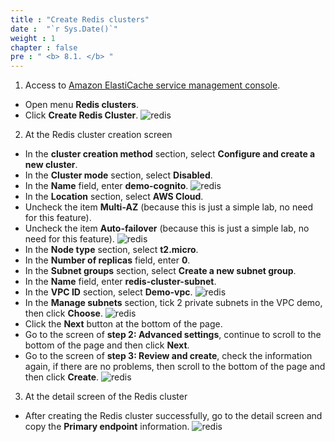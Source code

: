 ```yaml
---
title : "Create Redis clusters"
date :  "`r Sys.Date()`" 
weight : 1 
chapter : false
pre : " <b> 8.1. </b> "
---
```


1. Access to [Amazon ElastiCache service management console](https://console.aws.amazon.com/elasticache/home).
  + Open menu **Redis clusters**.
  + Click **Create Redis Cluster**.
![redis](/images/7.redis/001.png)

2. At the Redis cluster creation screen
  + In the **cluster creation method** section, select **Configure and create a new cluster**.
  + In the **Cluster mode** section, select **Disabled**.
  + In the **Name** field, enter **demo-cognito**.
  ![redis](/images/7.redis/002.png)
  + In the **Location** section, select **AWS Cloud**.
  + Uncheck the item **Multi-AZ** (because this is just a simple lab, no need for this feature).
  + Uncheck the item **Auto-failover** (because this is just a simple lab, no need for this feature).
    ![redis](/images/7.redis/003.png)
  + In the **Node type** section, select **t2.micro**.
  + In the **Number of replicas** field, enter **0**.
  + In the **Subnet groups** section, select **Create a new subnet group**.
  + In the **Name** field, enter **redis-cluster-subnet**.
  + In the **VPC ID** section, select **Demo-vpc**.
   ![redis](/images/7.redis/004.png)
  + In the **Manage subnets** section, tick 2 private subnets in the VPC demo, then click **Choose**.
  ![redis](/images/7.redis/005.png)
  + Click the **Next** button at the bottom of the page.
  + Go to the screen of **step 2: Advanced settings**, continue to scroll to the bottom of the page and then click **Next**.
  + Go to the screen of **step 3: Review and create**, check the information again, if there are no problems, then scroll to the bottom of the page and then click **Create**.
    ![redis](/images/7.redis/006.png)

3. At the detail screen of the Redis cluster
  + After creating the Redis cluster successfully, go to the detail screen and copy the **Primary endpoint** information.
  ![redis](/images/7.redis/007.png)
 